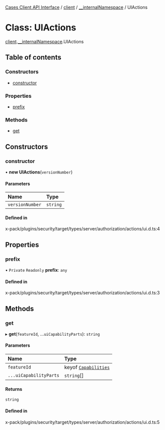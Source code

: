 [Cases Client API Interface](../README.md) / [client](../modules/client.md) / [\_\_internalNamespace](../modules/client.__internalNamespace.md) / UIActions

# Class: UIActions

[client](../modules/client.md).[__internalNamespace](../modules/client.__internalNamespace.md).UIActions

## Table of contents

### Constructors

- [constructor](client.__internalNamespace.UIActions.md#constructor)

### Properties

- [prefix](client.__internalNamespace.UIActions.md#prefix)

### Methods

- [get](client.__internalNamespace.UIActions.md#get)

## Constructors

### constructor

• **new UIActions**(`versionNumber`)

#### Parameters

| Name | Type |
| :------ | :------ |
| `versionNumber` | `string` |

#### Defined in

x-pack/plugins/security/target/types/server/authorization/actions/ui.d.ts:4

## Properties

### prefix

• `Private` `Readonly` **prefix**: `any`

#### Defined in

x-pack/plugins/security/target/types/server/authorization/actions/ui.d.ts:3

## Methods

### get

▸ **get**(`featureId`, ...`uiCapabilityParts`): `string`

#### Parameters

| Name | Type |
| :------ | :------ |
| `featureId` | keyof [`Capabilities`](../interfaces/client.__internalNamespace.Capabilities.md) |
| `...uiCapabilityParts` | `string`[] |

#### Returns

`string`

#### Defined in

x-pack/plugins/security/target/types/server/authorization/actions/ui.d.ts:5
